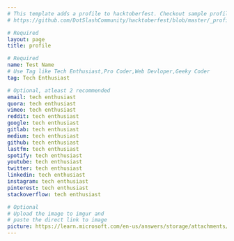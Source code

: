 ```yaml
---
# This template adds a profile to hacktoberfest. Checkout sample profile at
# https://github.com/DotSlashCommunity/hacktoberfest/blob/master/_profile/ksdme.md

# Required
layout: page
title: profile

# Required
name: Test Name
# Use Tag like Tech Enthusiast,Pro Coder,Web Devloper,Geeky Coder
tag: Tech Enthusiast

# Optional, atleast 2 recommended
email: tech enthusiast
quora: tech enthusiast
vimeo: tech enthusiast
reddit: tech enthusiast
google: tech enthusiast
gitlab: tech enthusiast
medium: tech enthusiast
github: tech enthusiast 
lastfm: tech enthusiast
spotify: tech enthusiast
youtube: tech enthusiast
twitter: tech enthusiast
linkedin: tech enthusiast
instagram: tech enthusiast
pinterest: tech enthusiast
stackoverflow: tech enthusiast

# Optional
# Upload the image to imgur and
# paste the direct link to image
picture: https://learn.microsoft.com/en-us/answers/storage/attachments/209536-360-f-364211147-1qglvxv1tcq0ohz3fawufrtonzz8nq3e.jpg
---
```

